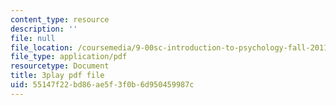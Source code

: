 ```yaml
---
content_type: resource
description: ''
file: null
file_location: /coursemedia/9-00sc-introduction-to-psychology-fall-2011/55147f22bd86ae5f3f0b6d950459987c_SFPPw6sDHEI.pdf
file_type: application/pdf
resourcetype: Document
title: 3play pdf file
uid: 55147f22-bd86-ae5f-3f0b-6d950459987c
---
```

